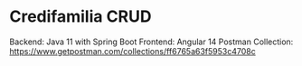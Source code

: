 # Credifamilia CRUD
Backend: Java 11 with Spring Boot
Frontend: Angular 14
Postman Collection: https://www.getpostman.com/collections/ff6765a63f5953c4708c
